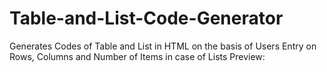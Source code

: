 # Table-and-List-Code-Generator
Generates Codes of Table and List in HTML on the basis of Users Entry on Rows, Columns and Number of Items in case of Lists
Preview:
